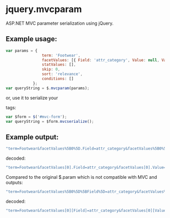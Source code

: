 jquery.mvcparam
===============

ASP.NET MVC parameter serialization using jQuery.

Example usage:
-------------

```js
var params = {
                term: 'Footwear',
                facetValues: [{ Field: 'attr_category', Value: null, Values: ['384'] }],
                statValues: [],
                skip: 0,
                sort: 'relevance',
                conditions: []
            };
var queryString = $.mvcparam(params);
```

or, use it to serialize your <form> tags:
```js
var $form = $('#mvc-form');
var queryString = $form.mvcserialize();
```

Example output:
-------------

```c#
"term=Footwear&facetValues%5B0%5D.Field=attr_category&facetValues%5B0%5D.Value=&facetValues%5B0%5D.Values%5B0%5D=384&skip=&sort=relevance"
```
decoded:
```c#
"term=Footwear&facetValues[0].Field=attr_category&facetValues[0].Value=&facetValues[0].Values[0]=384&skip=&sort=relevance"
```

Compared to the original $.param which is not compatible with MVC and outputs:
```c#
"term=Footwear&facetValues%5B0%5D%5BField%5D=attr_category&facetValues%5B0%5D%5BValue%5D=null&facetValues%5B0%5D%5BValues%5D%5B%5D=384&skip=0&sort=relevance"
```
decoded:
```c#
"term=Footwear&facetValues[0][Field]=attr_category&facetValues[0][Value]=null&facetValues[0][Values][]=384&skip=0&sort=relevance"
```

